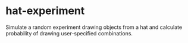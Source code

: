 # hat-experiment
Simulate a random experiment drawing objects from a hat and calculate probability of drawing user-specified combinations.
